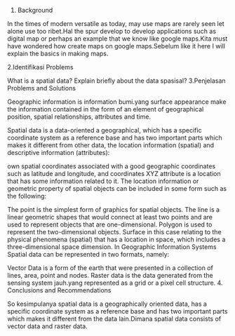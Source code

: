 1. Background

In the times of modern versatile as today, may use maps are rarely seen let alone use too ribet.Hal the spur develop to develop applications such as digital map or perhaps an example that we know like google maps.Kita must have wondered how create maps on google maps.Sebelum like it here I will explain the basics in making maps.

2.Identifikasi Problems

What is a spatial data?
Explain briefly about the data spasisal?
3.Penjelasan Problems and Solutions

Geographic information is information bumi.yang surface appearance make the information contained in the form of an element of geographical position, spatial relationships, attributes and time.

Spatial data is a data-oriented a geographical, which has a specific coordinate system as a reference base and has two important parts which makes it different from other data, the location information (spatial) and descriptive information (attributes):

own spatial coordinates associated with a good geographic coordinates such as latitude and longitude, and coordinates XYZ
attribute is a location that has some information related to it.
The location information or geometric property of spatial objects can be included in some form such as the following:

The point is the simplest form of graphics for spatial objects.
The line is a linear geometric shapes that would connect at least two points and are used to represent objects that are one-dimensional.
Polygon is used to represent the two-dimensional objects.
Surface in this case relating to the physical phenomena (spatial) that has a location in space, which includes a three-dimensional space dimension.
In Geographic Information Systems Spatial data can be represented in two formats, namely:

Vector Data is a form of the earth that were presented in a collection of lines, area, point and nodes.
Raster data is the data generated from the sensing system jauh.yang represented as a grid or a pixel cell structure.
4. Conclusions and Recommendations

So kesimpulanya spatial data is a geographically oriented data, has a specific coordinate system as a reference base and has two important parts which makes it different from the data lain.Dimana spatial data consists of vector data and raster data.
